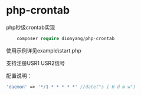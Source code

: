 # php-crontab
php秒级crontab实现

```php
    composer require dionyang/php-crontab
```

使用示例详见example\start.php

支持注册USR1 USR2信号

配置说明：

```php
'daemon' => '*/1 * * * * *' //date("s i H d m w")
```
